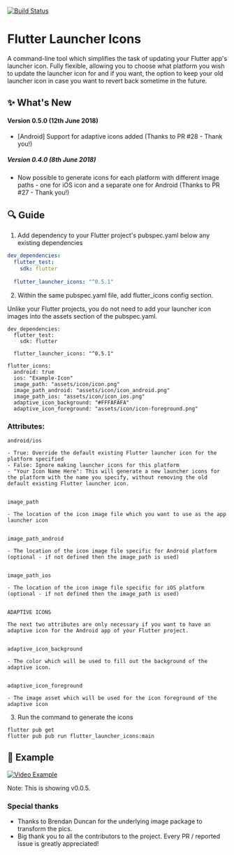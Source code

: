 [![Build Status](https://travis-ci.org/MarkOSullivan94/flutter_launcher_icons.svg?branch=master)](https://travis-ci.org/MarkOSullivan94/flutter_launcher_icons)

# Flutter Launcher Icons

A command-line tool which simplifies the task of updating your Flutter app's launcher icon. Fully flexible, allowing you to choose what platform you wish to update the launcher icon for and if you want, the option to keep your old launcher icon in case you want to revert back sometime in the future.


## :sparkles: What's New

#### Version 0.5.0 (12th June 2018)
 * [Android] Support for adaptive icons added (Thanks to PR #28 - Thank you!)


##### Version 0.4.0 (8th June 2018)
 * Now possible to generate icons for each platform with different image paths - one for iOS icon and a separate one for Android (Thanks to PR #27 - Thank you!)

## :mag: Guide

1. Add dependency to your Flutter project's pubspec.yaml below any existing dependencies

```yaml
dev_dependencies: 
  flutter_test:
    sdk: flutter
    
  flutter_launcher_icons: "^0.5.1"
```

2. Within the same pubspec.yaml file, add flutter_icons config section. 

Unlike your Flutter projects, you do not need to add your launcher icon images into the assets section of the pubspec.yaml.

```
dev_dependencies: 
  flutter_test:
    sdk: flutter
    
  flutter_launcher_icons: "^0.5.1"
  
flutter_icons:
  android: true 
  ios: "Example-Icon"
  image_path: "assets/icon/icon.png"
  image_path_android: "assets/icon/icon_android.png"
  image_path_ios: "assets/icon/icon_ios.png"
  adaptive_icon_background: "#FFFAFAFA"
  adaptive_icon_foreground: "assets/icon/icon-foreground.png"
```

### Attributes:
```
android/ios

- True: Override the default existing Flutter launcher icon for the platform specified
- False: Ignore making launcher icons for this platform
- "Your Icon Name Here": This will generate a new launcher icons for the platform with the name you specify, without removing the old default existing Flutter launcher icon.


image_path

- The location of the icon image file which you want to use as the app launcher icon


image_path_android

- The location of the icon image file specific for Android platform (optional - if not defined then the image_path is used)


image_path_ios

- The location of the icon image file specific for iOS platform (optional - if not defined then the image_path is used)


ADAPTIVE ICONS

The next two attributes are only necessary if you want to have an adaptive icon for the Android app of your Flutter project.


adaptive_icon_background

- The color which will be used to fill out the background of the adaptive icon.


adaptive_icon_foreground 

- The image asset which will be used for the icon foreground of the adaptive icon
```

3. Run the command to generate the icons

```
flutter pub get
flutter pub pub run flutter_launcher_icons:main
```

## :eyes: Example

[![Video Example](https://img.youtube.com/vi/RjNAxwcP3Tc/0.jpg)](https://www.youtube.com/watch?v=RjNAxwcP3Tc)

Note: This is showing v0.0.5.

### Special thanks

- Thanks to Brendan Duncan for the underlying image package to transform the pics. 
- Big thank you to all the contributors to the project. Every PR / reported issue is greatly appreciated! 
